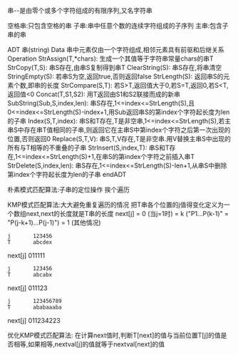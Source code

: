 串--是由零个或多个字符组成的有限序列,又名字符串

空格串:只包含空格的串
子串:串中任意个数的连续字符组成的子序列
主串:包含子串的串

ADT 串(string)
Data
    串中元素仅由一个字符组成,相邻元素具有前驱和后继关系
Operation
    StrAssign(T,*chars):    生成一个其值等于字符串常量chars的串T
    StrCopy(T,S):   串S存在,由串S复制得到串T
    ClearString(S):     串S存在,将串清空
    StringEmpty(S):     若串S为空,返回true,否则返回false
    StrLength(S):   返回串S的元素个数,即串的长度
    StrCompare(S,T):    若S>T,返回值大于0,若S=T,返回0,若S<T,返回值<0
    Concat(T,S1,S2):    用T返回由S1和S2联接而成的新串
    SubString(Sub,S,index,len):     串S存在,1<=index<=StrLength(S),且0<=index<=StrLength(S)-index+1,用Sub返回串S的第index个字符起长度为len的子串
    Index(S,T,index):   串S和T存在,T是非空串,1<=index<=StrLength(S),若主串S中存在串T值相同的子串,则返回它在主串S中第index个字符之后第一次出现的位置,否则返回0
    Replace(S,T,V):     串S,T,V存在,T是非空串.用V替换主串S中出现的所有与T相等的不重叠的子串
    StrInsert(S,index,T):   串S和T存在,1<=index<=StrLength(S)+1,在串S的第index个字符之前插入串T
    StrDelete(S,index,len):     串S存在,1<=index<=StrLength(S)-len+1,从串S中删除第index个字符起长度为len的子串
endADT

朴素模式匹配算法:子串的定位操作  挨个遍历

KMP模式匹配算法:大大避免重复遍历的情况
把T串各个位置的j值得变化定义为一个数组next,next的长度就是T串的长度
next[j] = 0 (当j=1时)
        = k ("P1...P(k-1)" = "P(j-k+1)...P(j-1)")
        = 1 (其他情况)

    j       123456
    T       abcdex
next[j]     011111

    j       123456
    T       abcabx
next[j]     011123

    j       123456789
    T       ababaaaba
next[j]     011234223

优化KMP模式匹配算法:
在计算next值时,判断T[next]的值与当前位置T[j]的值是否相等,如果相等,nextval[j]的值就等于nextval[next]的值





























